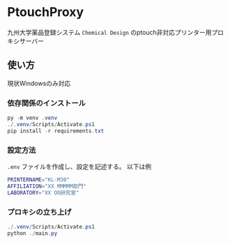 # PtouchProxy
九州大学薬品登録システム `Chemical Design` のptouch非対応プリンター用プロキシサーバー

## 使い方

現状Windowsのみ対応

### 依存関係のインストール

```powershell
py -m venv .venv
./.venv/Scripts/Activate.ps1
pip install -r requirements.txt
```

### 設定方法

`.env` ファイルを作成し、設定を記述する。
以下は例

```sh
PRINTERNAME="KL-M30"
AFFILIATION="XX MMMMM部門"
LABORATORY="XX OO研究室"
```

### プロキシの立ち上げ

```powershell
./.venv/Scripts/Activate.ps1
python ./main.py
```
